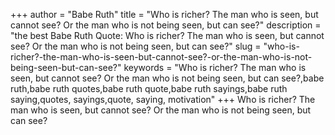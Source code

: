 +++
author = "Babe Ruth"
title = "Who is richer? The man who is seen, but cannot see? Or the man who is not being seen, but can see?"
description = "the best Babe Ruth Quote: Who is richer? The man who is seen, but cannot see? Or the man who is not being seen, but can see?"
slug = "who-is-richer?-the-man-who-is-seen-but-cannot-see?-or-the-man-who-is-not-being-seen-but-can-see?"
keywords = "Who is richer? The man who is seen, but cannot see? Or the man who is not being seen, but can see?,babe ruth,babe ruth quotes,babe ruth quote,babe ruth sayings,babe ruth saying,quotes, sayings,quote, saying, motivation"
+++
Who is richer? The man who is seen, but cannot see? Or the man who is not being seen, but can see?
